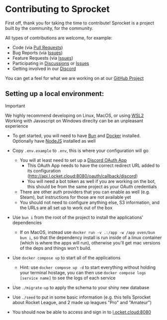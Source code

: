 # Contributing to Sprocket 

First off, thank you for taking the time to contribute! Sprocket is a project built by the community, for the community.

All types of contributions are welcome, for example:
- Code (via [Pull Requests](https://www.gitkraken.com/learn/git/tutorials/what-is-a-pull-request-in-git))
- Bug Reports (via [Issues](https://github.com/sprocketbot/sprocket/issues))
- Feature Requests (via [Issues](https://github.com/sprocketbot/sprocket/issues))
- Participating in [Discussions](https://github.com/sprocketbot/sprocket/discussions) or [Issues](https://github.com/sprocketbot/sprocket/issues)
- Getting involved in our [Discord](https://discord.gg/hJ3YAvHucb)

You can get a feel for what we are working on at our [GitHub Project](https://github.com/orgs/SprocketBot/projects/4)




## Setting up a local environment:

> [!IMPORTANT]  
> We highly recommend developing on Linux, MacOS, or using [WSL2](https://www.freecodecamp.org/news/how-to-install-wsl2-windows-subsystem-for-linux-2-on-windows-10/)
> Working with Javascript on Windows direclty can be an unpleasant experience


- To get started, you will need to have [Bun](https://bun.sh/) and [Docker](https://docker.com) installed. 
  Optionally have [NodeJS](https://nodejs.org/en) installed as well

- Copy `.env.example` to `.env`, this is where your configuration will go
  - You will at least need to set up a [Discord OAuth App](https://discord.com/developers/applications)
    - This OAuth App needs to have the correct redirect URL added to its
      configuration (http://api.l.ocket.cloud:8080/oauth/callback/discord)
    - You will need a bot token as well if you are working on the bot, this should be from the same project as your OAuth credentials
  - There are other auth providers that you can enable as well (e.g. Steam), but instructions for those are not available yet
  - You should not need to configure anything else, S3 information, and the URLs are all set up to work out of the box

- Use `bun i` from the root of the project to install the applications'
  dependencies
  - If on MacOS, instead use `docker run -v .:/app -w /app oven/bun bun i`, so
    that the dependency install is run inside of a linux container (which is
    where the apps will run), otherwise you'll get mac versions of the deps and
    things won't build.
- Use `docker compose up` to start all of the applications
  - Hint: use `docker compose up -d` to start everything without holding your terminal hostage, you can then use `docker compose logs [service name]` to see the logs of each service

- Use `./migrate-up` to apply the schema to your shiny new database

- Use `./seed` to put in some basic information (e.g. this tells Sprocket about Rocket League, and 2 made up leagues "Pro" and "Amateur")

- You should now be able to access and sign in to [l.ocket.cloud:8080](http://l.ocket.cloud:8080)
